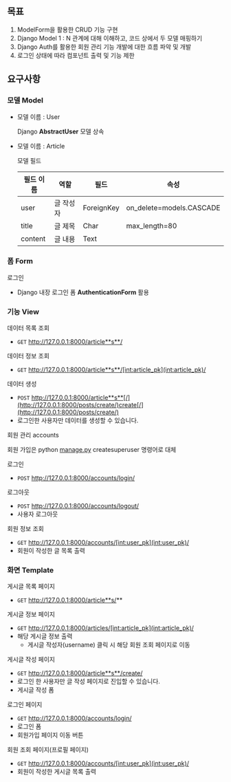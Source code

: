 ## 목표

1. ModelForm을 활용한 CRUD 기능 구현
2. Django Model 1 : N 관계에 대해 이해하고, 코드 상에서 두 모델 매핑하기
3. Django Auth를 활용한 회원 관리 기능 개발에 대한 흐름 파악 및 개발
4. 로그인 상태에 따라 컴포넌트 출력 및 기능 제한

## 요구사항

### 모델 Model

- 모델 이름 : User

  Django **AbstractUser** 모델 상속

- 모델 이름 : Article

  모델 필드

  | 필드 이름 | 역할      | 필드       | 속성                     |
  | --------- | --------- | ---------- | ------------------------ |
  | user      | 글 작성자 | ForeignKey | on_delete=models.CASCADE |
  | title     | 글 제목   | Char       | max_length=80            |
  | content   | 글 내용   | Text       |                          |

### **폼 Form**

로그인

- Django 내장 로그인 폼 **AuthenticationForm** 활용

### 기능 View

데이터 목록 조회

- `GET` http://127.0.0.1:8000/article**s**/

데이터 정보 조회

- `GET` http://127.0.0.1:8000/article**s**/[int:article_pk](int:article_pk)/

데이터 생성

- `POST` http://127.0.0.1:8000/article**s**[/](http://127.0.0.1:8000/posts/create/)create[/](http://127.0.0.1:8000/posts/create/)
- 로그인한 사용자만 데이터를 생성할 수 있습니다.

회원 관리 accounts

회원 가입은 python [manage.py](http://manage.py) createsuperuser 명령어로 대체

로그인

- `POST` http://127.0.0.1:8000/accounts/login/

로그아웃

- `POST` http://127.0.0.1:8000/accounts/logout/
- 사용자 로그아웃

회원 정보 조회

- `GET` http://127.0.0.1:8000/accounts/[int:user_pk](int:user_pk)/
- 회원이 작성한 글 목록 출력

### 화면 Template

게시글 목록 페이지

- `GET` http://127.0.0.1:8000/article**s/**

게시글 정보 페이지

- `GET` http://127.0.0.1:8000/articles/[int:article_pk](int:article_pk)/
- 해당 게시글 정보 출력
  - 게시글 작성자(username) 클릭 시 해당 회원 조회 페이지로 이동

게시글 작성 페이지

- `GET` http://127.0.0.1:8000/article**s**/create/
- 로그인 한 사용자만 글 작성 페이지로 진입할 수 있습니다.
- 게시글 작성 폼

로그인 페이지

- `GET` http://127.0.0.1:8000/accounts/login/
- 로그인 폼
- 회원가입 페이지 이동 버튼

회원 조회 페이지(프로필 페이지)

- `GET` http://127.0.0.1:8000/accounts/[int:user_pk](int:user_pk)/
- 회원이 작성한 게시글 목록 출력
